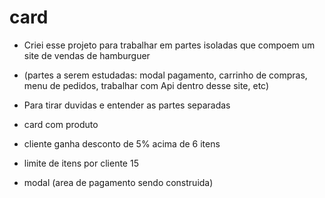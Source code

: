 # card

- Criei esse projeto para trabalhar em partes isoladas que compoem um site de vendas de hamburguer
- (partes a serem estudadas: modal pagamento, carrinho de compras, menu de pedidos, trabalhar com Api dentro desse site, etc)
- Para tirar duvidas e entender as partes separadas

- card com produto
- cliente ganha desconto  de 5% acima de 6 itens
- limite de itens por cliente 15
- modal (area de pagamento sendo construida)
